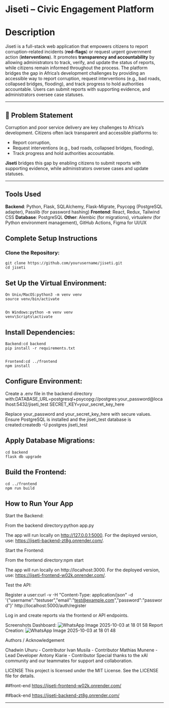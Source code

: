 # Jiseti – Civic Engagement Platform

# Description
Jiseti is a full-stack web application that empowers citizens to report corruption-related incidents (**red-flags**) or request urgent government action (**interventions**). It promotes **transparency and accountability** by allowing administrators to track, verify, and update the status of reports, while citizens remain informed throughout the process. The platform bridges the gap in Africa’s development challenges by providing an accessible way to report corruption, request interventions (e.g., bad roads, collapsed bridges, flooding), and track progress to hold authorities accountable. Users can submit reports with supporting evidence, and administrators oversee case statuses.

---

## 🚨 Problem Statement
Corruption and poor service delivery are key challenges to Africa’s development. Citizens often lack transparent and accessible platforms to:
- Report corruption,
- Request interventions (e.g., bad roads, collapsed bridges, flooding),
- Track progress and hold authorities accountable.

**Jiseti** bridges this gap by enabling citizens to submit reports with supporting evidence, while administrators oversee cases and update statuses.

---

## Tools Used

**Backend**: Python, Flask, SQLAlchemy, Flask-Migrate, Psycopg (PostgreSQL adapter), Passlib (for password hashing)
**Frontend**: React, Redux, Tailwind CSS
**Database**: PostgreSQL
**Other**: Alembic (for migrations), virtualenv (for Python environment management), GitHub Actions, Figma for UI/UX


## Complete Setup Instructions

  ### Clone the Repository:
    git clone https://github.com/yourusername/jiseti.git
    cd jiseti


## Set Up the Virtual Environment:

    On Unix/MacOS:python3 -m venv venv
    source venv/bin/activate


    On Windows:python -m venv venv
    venv\Scripts\activate


## Install Dependencies:

    Backend:cd backend
    pip install -r requirements.txt


    Frontend:cd ../frontend
    npm install




## Configure Environment:

Create a .env file in the backend directory with:DATABASE_URL=postgresql+psycopg://postgres:your_password@localhost:5432/jiseti_test
SECRET_KEY=your_secret_key_here


Replace your_password and your_secret_key_here with secure values.
Ensure PostgreSQL is installed and the jiseti_test database is created:createdb -U postgres jiseti_test




## Apply Database Migrations:
    cd backend
    flask db upgrade


## Build the Frontend:
    cd ../frontend
    npm run build



## How to Run Your App

  Start the Backend:

  From the backend directory:python app.py


  The app will run locally on http://127.0.0.1:5000. For the deployed version, use: https://jiseti-backend-zt8g.onrender.com/.


Start the Frontend:

From the frontend directory:npm start


The app will run locally on http://localhost:3000. For the deployed version, use: https://jiseti-frontend-w02k.onrender.com/.


Test the API:

Register a user:curl -v -H "Content-Type: application/json" -d '{"username":"testuser","email":"test@example.com","password":"password"}' http://localhost:5000/auth/register


Log in and create reports via the frontend or API endpoints.



Screenshots
Dashboard: 
![WhatsApp Image 2025-10-03 at 18 01 58](https://github.com/user-attachments/assets/270989d7-9c8f-4849-b1cc-f0d2ff7122ed)
Report Creation: 
![WhatsApp Image 2025-10-03 at 18 01 48](https://github.com/user-attachments/assets/cfd00464-443a-4f59-a7ca-a8238ed9f03f)



Authors / Acknowledgement

Chadwin Uhuru - Contributor
Ivan Musila - Contributor
Mathias Munene - Lead Developer
Antony Kiarie - Contributor
Special thanks to the xAI community and our teammates for support and collaboration.

LICENSE
This project is licensed under the MIT License. See the LICENSE file for details.

##front-end
https://jiseti-frontend-w02k.onrender.com/

##back-end
https://jiseti-backend-zt8g.onrender.com/

---
